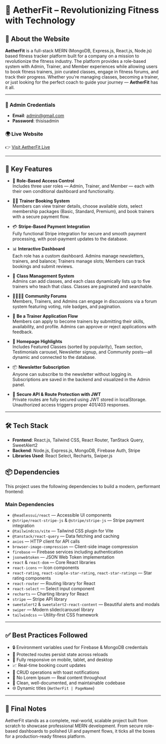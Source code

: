 # 🌟 AetherFit – Revolutionizing Fitness with Technology

## 🧾 About the Website

**AetherFit** is a full-stack MERN (MongoDB, Express.js, React.js, Node.js) based fitness tracker platform built for a company on a mission to revolutionize the fitness industry. The platform provides a role-based system with Admin, Trainer, and Member experiences while allowing users to book fitness trainers, join curated classes, engage in fitness forums, and track their progress. Whether you're managing classes, becoming a trainer, or just looking for the perfect coach to guide your journey — **AetherFit** has it all.

---

### 🔐 Admin Credentials
- **Email**: admin@gmail.com  
- **Password**: thisisadmin  

### 🌍 Live Website
👉 [Visit AetherFit Live](https://atherfit-1.web.app)

---

## 🚀 Key Features

- 💪 **Role-Based Access Control**  
  Includes three user roles — Admin, Trainer, and Member — each with their own conditional dashboard and functionality.

- 🧑‍🏫 **Trainer Booking System**  
  Members can view trainer details, choose available slots, select membership packages (Basic, Standard, Premium), and book trainers with a secure payment flow.

- 💳 **Stripe-Based Payment Integration**  
  Fully functional Stripe integration for secure and smooth payment processing, with post-payment updates to the database.

- 📊 **Interactive Dashboard**  
  Each role has a custom dashboard. Admins manage newsletters, trainers, and balance; Trainers manage slots; Members can track bookings and submit reviews.

- 🧾 **Class Management System**  
  Admins can add classes, and each class dynamically lists up to five trainers who teach that class. Classes are paginated and searchable.

- 👨‍👩‍👧‍👦 **Community Forums**  
  Members, Trainers, and Admins can engage in discussions via a forum system featuring voting, role badges, and pagination.

- 📝 **Be a Trainer Application Flow**  
  Members can apply to become trainers by submitting their skills, availability, and profile. Admins can approve or reject applications with feedback.

- 🌟 **Homepage Highlights**  
  Includes Featured Classes (sorted by popularity), Team section, Testimonials carousel, Newsletter signup, and Community posts—all dynamic and connected to the database.

- 📦 **Newsletter Subscription**  
  Anyone can subscribe to the newsletter without logging in. Subscriptions are saved in the backend and visualized in the Admin panel.

- 🔐 **Secure API & Route Protection with JWT**  
  Private routes are fully secured using JWT stored in localStorage. Unauthorized access triggers proper 401/403 responses.

---

## 🛠️ Tech Stack

- **Frontend**: React.js, Tailwind CSS, React Router, TanStack Query, SweetAlert2  
- **Backend**: Node.js, Express.js, MongoDB, Firebase Auth, Stripe  
- **Libraries Used**: React Select, Recharts, Swiper.js




## 📦 Dependencies

This project uses the following dependencies to build a modern, performant frontend:

### Main Dependencies
- `@headlessui/react` — Accessible UI components  
- `@stripe/react-stripe-js` & `@stripe/stripe-js` — Stripe payment integration  
- `@tailwindcss/vite` — Tailwind CSS plugin for Vite  
- `@tanstack/react-query` — Data fetching and caching  
- `axios` — HTTP client for API calls  
- `browser-image-compression` — Client-side image compression  
- `firebase` — Firebase services including authentication  
- `jsonwebtoken` — JSON Web Token implementation  
- `react` & `react-dom` — Core React libraries  
- `react-icons` — Icon components  
- `react-rating`, `react-simple-star-rating`, `react-star-ratings` — Star rating components  
- `react-router` — Routing library for React  
- `react-select` — Select input component  
- `recharts` — Charting library for React  
- `stripe` — Stripe API library  
- `sweetalert2` & `sweetalert2-react-content` — Beautiful alerts and modals  
- `swiper` — Modern slider/carousel library  
- `tailwindcss` — Utility-first CSS framework  

---

## ✅ Best Practices Followed

- 🔒 Environment variables used for Firebase & MongoDB credentials  
- 🔁 Protected routes persist state across reloads  
- 📱 Fully responsive on mobile, tablet, and desktop  
- 📈 Real-time booking count updates  
- 📣 CRUD operations with toast notifications  
- 📛 No Lorem Ipsum — Real content throughout  
- 🧠 Clean, well-documented, and maintainable codebase  
- 🌐 Dynamic titles  (`AetherFit | PageName`)

---

## 👏 Final Notes

AetherFit stands as a complete, real-world, scalable project built from scratch to showcase professional MERN development. From secure role-based dashboards to polished UI and payment flows, it ticks all the boxes for a production-ready fitness platform.



